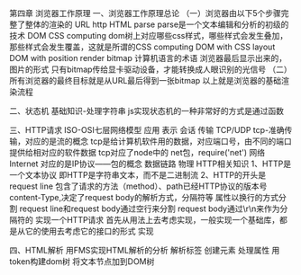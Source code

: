 第四章  浏览器工作原理
一、浏览器工作原理总论
	（一）浏览器由以下5个步骤完整了整体的渲染的
		URL
			http
		HTML
			parse
				parse是一个文本编辑和分析的初级的技术
		DOM
			CSS computing
				dom树上对应哪些css样式，哪些样式会发生叠加，那些样式会发生覆盖，这就是所谓的CSS computing
		DOM with CSS
			layout
		DOM with position
			render
		bitmap
			计算机语言的术语
				浏览器最后显示出来的，图片的形式
			只有bitmap传给显卡驱动设备，才能转换成人眼识别的光信号
	（二）所有浏览器的最终目标就是从URL最后得到一张bitmap
		以上就是浏览器的基础渲染流程

二、状态机
	基础知识-处理字符串
	js实现状态机的一种非常好的方式是通过函数

三、HTTP请求
	ISO-OSI七层网络模型
		应用
		表示
		会话
		传输
			TCP/UDP
				tcp-准确传输，对应的是流的概念
				tcp是给计算机软件用的数据，对应端口号，由不同的端口提供给相对应的软件数据
				tcp对应了node中的 net包，require('net')
		网络
			Internet
				对应的是IP协议——包的概念
		数据链路
		物理
	HTTP相关知识
		1、HTTP是一个文本协议
			即HTTP是字符串文本，而不是二进制流
		2、HTTP的开头是request line
			包含了请求的方法（method）、path已经HTTP协议的版本号
			content-Type,决定了request body的解析方式，分隔符等
			属性以换行的方式分割
			request line和request body通过空行来分割
			request body通过\r\n来作为分隔符的
	实现一个HTTP请求
		首先从用法上去考虑实现，一般实现一个基础库，都是从它的使用去考虑它的接口的形式
		实现

四、HTML解析
	用FMS实现HTML解析的分析
	解析标签
	创建元素
	处理属性
	用token构建dom树
	将文本节点加到DOM树

